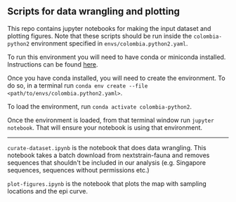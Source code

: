 ## Scripts for data wrangling and plotting

This repo contains jupyter notebooks for making the input dataset and plotting figures. Note that these scripts should be run inside the `colombia-python2` environment specified in `envs/colombia.python2.yaml`.

To run this environment you will need to have conda or miniconda installed. Instructions can be found [here](https://conda.io/docs/user-guide/install/macos.html?highlight=conda).

Once you have conda installed, you will need to create the environment. To do so, in a terminal run `conda env create --file <path/to/envs/colombia.python2.yaml>`.

To load the environment, run `conda activate colombia-python2`.

Once the environment is loaded, from that terminal window run `jupyter notebook`. That will ensure your notebook is using that environment.

------

`curate-dataset.ipynb` is the notebook that does data wrangling. This notebook takes a batch download from nextstrain-fauna and removes sequences that shouldn't be included in our analysis (e.g. Singapore sequences, sequences without permissions etc.)

`plot-figures.ipynb` is the notebook that plots the map with sampling locations and the epi curve.
